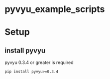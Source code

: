 # pyvyu_example_scripts

# Setup
## install pyvyu
pyvyu 0.3.4 or greater is required
```
pip install pyvyu>=0.3.4
```